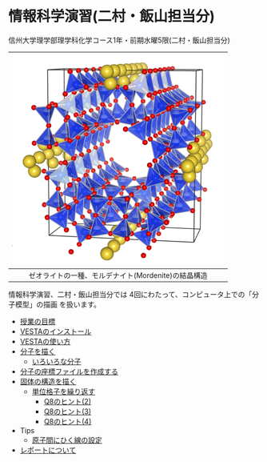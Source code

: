 # 情報科学演習(二村・飯山担当分)

信州大学理学部理学科化学コース1年・前期水曜5限(二村・飯山担当分)

|![Mordenite](/img/Mordenite.png)|
|:---:|
|ゼオライトの一種、モルデナイト(Mordenite)の結晶構造|

情報科学演習、二村・飯山担当分では 4回にわたって、コンピュータ上での「分子模型」の描画 を扱います。

- [授業の目標](docs/aim.md)
- [VESTAのインストール](docs/install.md)
- [VESTAの使い方](docs/howtouse.md)
- [分子を描く](docs/molecule.md)
  - [いろいろな分子](docs/samples.md)  
- [分子の座標ファイルを作成する](docs/xyzfile.md)
- [固体の構造を描く](docs/solid.md)
  - [単位格子を繰り返す](docs/repeatunit.md)
    - [Q8のヒント(2)](docs/Q8-2.md)
    - [Q8のヒント(3)](docs/Q8-3.md)
    - [Q8のヒント(4)](docs/Q8-4.md)
- Tips
  - [原子間にひく線の設定](tips/bond.md)
- [レポートについて](tips/report.md)
